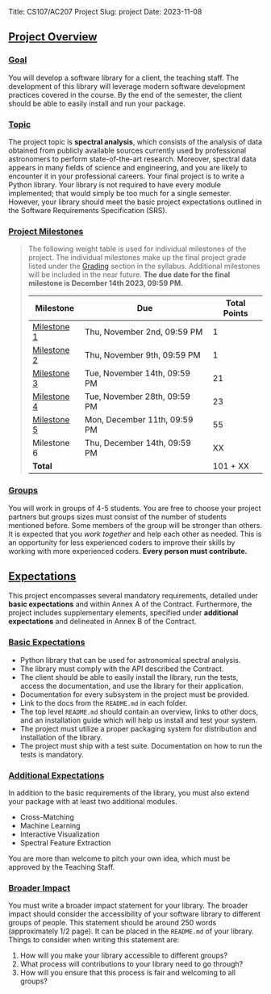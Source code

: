 Title: CS107/AC207 Project
Slug: project
Date: 2023-11-08

## <a id="project-overview"></a><a class="anchor-link" href="#project-overview">Project Overview</a>

### <a id="project-goal"></a><a class="anchor-link" href="#project-goal">Goal</a>

You will develop a software library for a client, the teaching staff. The development of this library will leverage modern software development practices covered in the course. By the end of the semester, the client should be able to easily install and run your package.

### <a id="project-topic"></a><a class="anchor-link" href="#project-topic">Topic</a>

The project topic is **spectral analysis**, which consists of the analysis of data obtained from publicly available sources currently used by professional astronomers to perform state-of-the-art research. Moreover, spectral data appears in many fields of science and engineering, and you are likely to encounter it in your professional careers. Your final project is to write a Python library. Your library is not required to have every module implemented; that would simply be too much for a single semester. However, your library should meet the basic project expectations outlined in the Software Requirements Specification (SRS).

### <a id="project-milestones"></a><a class="anchor-link" href="#project-milestones">Project Milestones</a>


>The following weight table is used for individual milestones of the project. The individual milestones make up the final project grade listed under the <a href="./syllabus.html#grading">Grading</a> section in the syllabus. Additional milestones will be included in the near future.
>**The due date for the final milestone is December 14th 2023, 09:59 PM.**
>
>| Milestone                                                     | Due                           | Total Points |
>|---------------------------------------------------------------|-------------------------------|--------------|
>| [Milestone 1]({filename}/project/milestone1/index.md)       | Thu, November 2nd, 09:59 PM | 1         |
>| [Milestone 2]({filename}/project/milestone2/index.md)       | Thu, November 9th, 09:59 PM     | 1    |
>| [Milestone 3]({filename}/project/milestone3/index.md)         | Tue, November 14th, 09:59 PM    | 21           |
>| [Milestone 4]({filename}/project/milestone4/index.md)         | Tue, November 28th, 09:59 PM    | 23           |
>| [Milestone 5]({filename}/project/milestone5/index.md)         | Mon, December 11th, 09:59 PM    | 55           |
>| Milestone 6         | Thu, December 14th, 09:59 PM    | XX           |
>| **Total**                                                     |                               |     101 + XX|



### <a id="project-groups"></a><a class="anchor-link" href="#project-groups">Groups</a>

You will work in groups of 4-5 students.  You are free to choose your project
partners but groups sizes must consist of the number of students mentioned
before.  Some members of the group will be stronger than others.  It is expected
that you *work together* and help each other as needed.  This is an opportunity
for less experienced coders to improve their skills by working with more
experienced coders. **Every person must contribute.**


## <a id="project-expectations"></a><a class="anchor-link" href="#project-expectations">Expectations</a>
This project encompasses several mandatory requirements, detailed under **basic expectations** and within Annex A of the Contract. Furthermore, the project includes supplementary elements, specified under **additional expectations** and delineated in Annex B of the Contract.

### <a id="project-requirements"></a><a class="anchor-link" href="#project-requirements">Basic Expectations</a>

- Python library that can be used for astronomical spectral analysis.
- The library must comply with the API described the Contract.
- The client should be able to easily install the library, run the tests, access
  the documentation, and use the library for their application.
- Documentation for every subsystem in the project must be provided.
- Link to the docs from the `README.md` in each folder.
- The top level `README.md` should contain an overview, links to other docs, and
  an installation guide which will help us install and test your system.
- The project must utilize a proper packaging system for distribution and
  installation of the library.
- The project must ship with a test suite.  Documentation on how to run the tests is mandatory.


### <a id="project-additional"></a><a class="anchor-link" href="#project-additional">Additional Expectations</a>

In addition to the basic requirements of the library, you must also extend your package with at least two additional modules. 

* Cross-Matching
* Machine Learning
* Interactive Visualization
* Spectral Feature Extraction

You are more than welcome to pitch your own idea, which must be approved by the Teaching Staff.

### <a id="project-impact"></a><a class="anchor-link" href="#project-impact">Broader Impact</a>

You must write a broader impact statement for your library. The broader impact
should consider the accessibility of your software library to different groups
of people. This statement should be around 250 words (approximately 1/2 page).
It can be placed in the `README.md` of your library. Things to consider when
writing this statement are:

1. How will you make your library accessible to different groups?
2. What process will contributions to your library need to go through?
3. How will you ensure that this process is fair and welcoming to all groups?
